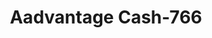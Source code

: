 ---
f_zip-code: 98501
f_state-code: WA
title: Aadvantage Cash-766
f_phone: 360-705-2316
f_city-only: Tumwater
f_address: 6140 Capitol Boulevard Southeast Tumwater
f_location-unique-id: '766'
slug: aadvantage-cash-766
updated-on: '2024-05-30T13:46:58.046Z'
created-on: '2024-05-30T13:36:59.803Z'
published-on: '2024-05-30T13:54:32.469Z'
f_city-state: cms/city/tumwater-wa.md
f_company: cms/company/aadvantage-cash.md
f_state: cms/state/washington.md
layout: '[payday-loan].html'
tags: payday-loan
---